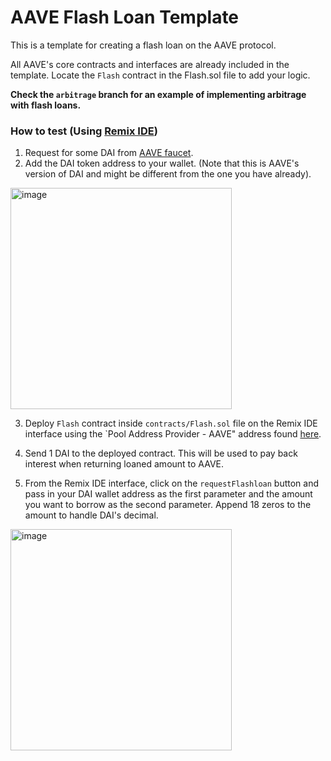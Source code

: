 # AAVE Flash Loan Template

This is a template for creating a flash loan on the AAVE protocol.

All AAVE's core contracts and interfaces are already included in the template. Locate the `Flash` contract in the Flash.sol file to add your logic. 

**Check the `arbitrage` branch for an example of implementing arbitrage with flash loans.**

### How to test (Using [Remix IDE](https://remix.ethereum.org))
1. Request for some DAI from [AAVE faucet](https://app.aave.com/faucet/).
2. Add the DAI token address to your wallet. (Note that this is AAVE's version of DAI and might be different from the one you have already).
<img width="354" alt="image" src="https://user-images.githubusercontent.com/64266194/212767909-5c718e2e-8e03-41ba-8265-cdc5e89db561.png">

3. Deploy `Flash` contract inside `contracts/Flash.sol` file on the Remix IDE interface using the `Pool Address Provider - AAVE" address found [here](https://docs.aave.com/developers/deployed-contracts/v3-testnet-addresses).

4. Send 1 DAI to the deployed contract. This will be used to pay back interest when returning loaned amount to AAVE.
5. From the Remix IDE interface, click on the `requestFlashloan` button and pass in your DAI wallet address as the first parameter and the amount you want to borrow as the second parameter. Append 18 zeros to the amount to handle DAI's decimal.
<img width="354" alt="image" src="https://user-images.githubusercontent.com/64266194/212767548-b6156ed3-bf36-424a-b0cb-2552727c5137.png">
